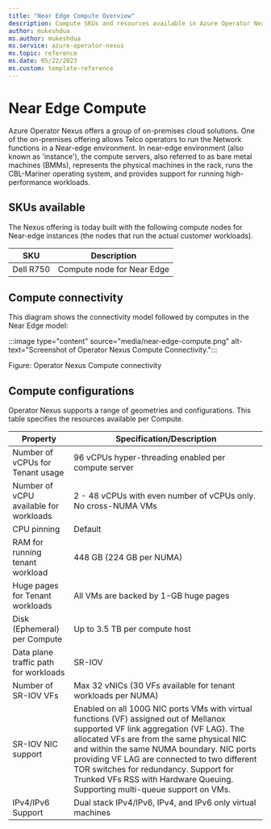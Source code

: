 ```yaml
---
title: "Near Edge Compute Overview"
description: Compute SKUs and resources available in Azure Operator Nexus Near Edge.
author: mukeshdua
ms.author: mukeshdua
ms.service: azure-operator-nexus
ms.topic: reference
ms.date: 05/22/2023
ms.custom: template-reference
---
```


# Near Edge Compute

Azure Operator Nexus offers a group of on-premises cloud solutions. One of the on-premises offering allows Telco operators to run the Network functions in a Near-edge environment. In near-edge environment (also known as 'instance'), the compute servers, also referred to as bare metal machines (BMMs), represents the physical machines in the rack, runs the CBL-Mariner operating system, and provides support for running high-performance workloads.

## SKUs available

The Nexus offering is today built with the following compute nodes for Near-edge instances (the nodes that run the actual customer workloads).

| SKU                     | Description                            |
| ----------------------- | -------------------------------------- |
| Dell R750               | Compute node for Near Edge             |

## Compute connectivity

This diagram shows the connectivity model followed by computes in the Near Edge model:

:::image type="content" source="media/near-edge-compute.png" alt-text="Screenshot of Operator Nexus Compute Connectivity.":::

Figure: Operator Nexus Compute connectivity

## Compute configurations

Operator Nexus supports a range of geometries and configurations. This table specifies the resources available per Compute.

| Property                               | Specification/Description |
| -------------------------------------- | -------------------------|
| Number of vCPUs for Tenant usage       | 96 vCPUs hyper-threading enabled per compute server |
| Number of vCPU available for workloads | 2 - 48 vCPUs with even number of vCPUs only. No cross-NUMA VMs |
| CPU pinning                            | Default |
| RAM for running tenant workload        | 448 GB (224 GB per NUMA)  |
| Huge pages for Tenant workloads        | All VMs are backed by 1-GB huge pages |
| Disk (Ephemeral) per Compute           | Up to 3.5 TB per compute host |
| Data plane traffic path for workloads  | SR-IOV |
| Number of SR-IOV VFs                   | Max 32 vNICs (30 VFs available for tenant workloads per NUMA) |
| SR-IOV NIC support                     | Enabled on all 100G NIC ports VMs with virtual functions (VF) assigned out of Mellanox supported VF link aggregation (VF LAG). The allocated VFs are from the same physical NIC and within the same NUMA boundary. NIC ports providing VF LAG are connected to two different TOR switches for redundancy. Support for Trunked VFs RSS with Hardware Queuing. Supporting multi-queue support on VMs. |
| IPv4/IPv6 Support                      | Dual stack IPv4/IPv6, IPv4, and IPv6 only virtual machines |
